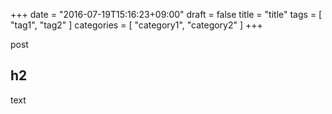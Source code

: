+++
date = "2016-07-19T15:16:23+09:00"
draft = false
title = "title"
tags = [ "tag1", "tag2" ]
categories = [ "category1", "category2" ]
+++

post

h2
----------

text
